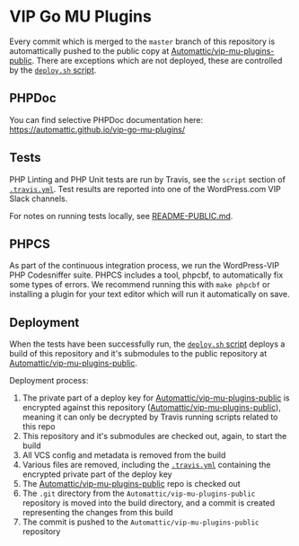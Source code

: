 # VIP Go MU Plugins

Every commit which is merged to the `master` branch of this repository is automattically pushed to the public copy at [Automattic/vip-mu-plugins-public](https://github.com/Automattic/vip-mu-plugins-public/). There are exceptions which are not deployed, these are controlled by the [`deploy.sh` script](https://github.com/Automattic/vip-go-mu-plugins/blob/master/ci/deploy.sh).

## PHPDoc

You can find selective PHPDoc documentation here: https://automattic.github.io/vip-go-mu-plugins/

## Tests

PHP Linting and PHP Unit tests are run by Travis, see the `script` section of [`.travis.yml`](https://github.com/Automattic/vip-go-mu-plugins/blob/master/.travis.yml). Test results are reported into one of the WordPress.com VIP Slack channels.

For notes on running tests locally, see [README-PUBLIC.md](README-PUBLIC.md).

## PHPCS

As part of the continuous integration process, we run the WordPress-VIP PHP Codesniffer suite. PHPCS includes a tool, phpcbf, to automatically fix some types of errors. We recommend running this with `make phpcbf` or installing a plugin for your text editor which will run it automatically on save.

## Deployment

When the tests have been successfully run, the [`deploy.sh` script](https://github.com/Automattic/vip-go-mu-plugins/blob/master/ci/deploy.sh) deploys a build of this repository and it's submodules to the public repository at [Automattic/vip-mu-plugins-public](https://github.com/Automattic/vip-mu-plugins-public/).

Deployment process:

1. The private part of a deploy key for [Automattic/vip-mu-plugins-public](https://github.com/Automattic/vip-mu-plugins-public/) is encrypted against this repository ([Automattic/vip-mu-plugins-public](https://github.com/Automattic/vip-go-mu-plugins/)), meaning it can only be decrypted by Travis running scripts related to this repo
2. This repository and it's submodules are checked out, again, to start the build
3. All VCS config and metadata is removed from the build
4. Various files are removed, including the [`.travis.yml`](https://github.com/Automattic/vip-go-mu-plugins/blob/master/.travis.yml) containing the encrypted private part of the deploy key
5. The [Automattic/vip-mu-plugins-public](https://github.com/Automattic/vip-mu-plugins-public/) repo is checked out
6. The `.git` directory from the `Automattic/vip-mu-plugins-public` repository is moved into the build directory, and a commit is created representing the changes from this build
7. The commit is pushed to the `Automattic/vip-mu-plugins-public` repository
